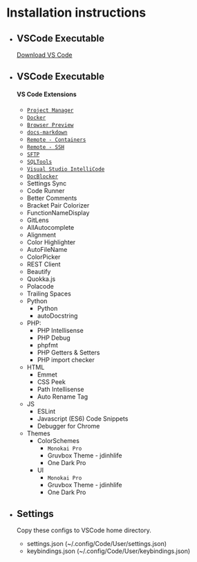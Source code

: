 # Installation instructions

* ## VSCode Executable 
    [Download VS Code](https://code.visualstudio.com/download)
* ## VSCode Executable

    #### VS Code Extensions
    * [`Project Manager`](https://marketplace.visualstudio.com/items?itemName=alefragnani.project-manager)
    * [`Docker`](https://marketplace.visualstudio.com/items?itemName=ms-azuretools.vscode-docker)
    * [`Browser Preview`](https://marketplace.visualstudio.com/items?itemName=ms-azuretools.vscode-docker)
    * [`docs-markdown`]()
    * [`Remote - Containers`]()
    * [`Remote - SSH`]()
    * [`SFTP`]()
    * [`SQLTools`]()
    * [`Visual Studio IntelliCode`]()
    * [`DocBlocker`]()
    * Settings Sync
    * Code Runner
    * Better Comments
    * Bracket Pair Colorizer
    * FunctionNameDisplay
    * GitLens
    * AllAutocomplete    
    * Alignment
    * Color Highlighter
    * AutoFileName
    * ColorPicker
    * REST Client
    * Beautify
    * Quokka.js
    * Polacode
    * Trailing Spaces
    * Python
        * Python
        * autoDocstring
    * PHP:
        * PHP Intellisense
        * PHP Debug
        * phpfmt
        * PHP Getters & Setters
        * PHP import checker
    * HTML
        * Emmet
        * CSS Peek
        * Path Intellisense
        * Auto Rename Tag
    * JS
        * ESLint
        * Javascript (ES6) Code Snippets
        * Debugger for Chrome
    * Themes
        * ColorSchemes
            * `` Monokai Pro ``
            * Gruvbox Theme - jdinhlife
            * One Dark Pro
        * UI
            * `` Monokai Pro ``
            * Gruvbox Theme - jdinhlife
            * One Dark Pro

* ## Settings
    Copy these configs to VSCode home directory.

    * settings.json (~/.config/Code/User/settings.json)
    * keybindings.json (~/.config/Code/User/keybindings.json)
